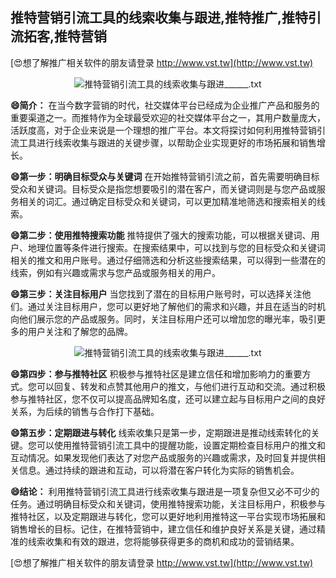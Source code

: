 ## **推特营销引流工具的线索收集与跟进,推特推广,推特引流拓客,推特营销**

[😍想了解推广相关软件的朋友请登录 http://www.vst.tw](http://www.vst.tw)

 <center><img src="https://vst.tw/MP4/tuiguang/png/1.png" alt="推特营销引流工具的线索收集与跟进______.txt"></center>

**😄简介：**
在当今数字营销的时代，社交媒体平台已经成为企业推广产品和服务的重要渠道之一。而推特作为全球最受欢迎的社交媒体平台之一，其用户数量庞大，活跃度高，对于企业来说是一个理想的推广平台。本文将探讨如何利用推特营销引流工具进行线索收集与跟进的关键步骤，以帮助企业实现更好的市场拓展和销售增长。

**😄第一步：明确目标受众与关键词**
在开始推特营销引流之前，首先需要明确目标受众和关键词。目标受众是指您想要吸引的潜在客户，而关键词则是与您产品或服务相关的词汇。通过确定目标受众和关键词，可以更加精准地筛选和搜索相关的线索。

**😄第二步：使用推特搜索功能**
推特提供了强大的搜索功能，可以根据关键词、用户、地理位置等条件进行搜索。在搜索结果中，可以找到与您的目标受众和关键词相关的推文和用户账号。通过仔细筛选和分析这些搜索结果，可以得到一些潜在的线索，例如有兴趣或需求与您产品或服务相关的用户。

**😄第三步：关注目标用户**
当您找到了潜在的目标用户账号时，可以选择关注他们。通过关注目标用户，您可以更好地了解他们的需求和兴趣，并且在适当的时机向他们展示您的产品或服务。同时，关注目标用户还可以增加您的曝光率，吸引更多的用户关注和了解您的品牌。

 <center><img src="https://vst.tw/MP4/tuiguang/png/7.png" alt="推特营销引流工具的线索收集与跟进______.txt"></center>

**😄第四步：参与推特社区**
积极参与推特社区是建立信任和增加影响力的重要方式。您可以回复、转发和点赞其他用户的推文，与他们进行互动和交流。通过积极参与推特社区，您不仅可以提高品牌知名度，还可以建立起与目标用户之间的良好关系，为后续的销售与合作打下基础。

**😄第五步：定期跟进与转化**
线索收集只是第一步，定期跟进是推动线索转化的关键。您可以使用推特营销引流工具中的提醒功能，设置定期检查目标用户的推文和互动情况。如果发现他们表达了对您产品或服务的兴趣或需求，及时回复并提供相关信息。通过持续的跟进和互动，可以将潜在客户转化为实际的销售机会。

**😄结论：**
利用推特营销引流工具进行线索收集与跟进是一项复杂但又必不可少的任务。通过明确目标受众和关键词，使用推特搜索功能，关注目标用户，积极参与推特社区，以及定期跟进与转化，您可以更好地利用推特这一平台实现市场拓展和销售增长的目标。记住，在推特营销中，建立信任和维护良好关系是关键，通过精准的线索收集和有效的跟进，您将能够获得更多的商机和成功的营销结果。

[😍想了解推广相关软件的朋友请登录 http://www.vst.tw](http://www.vst.tw)




